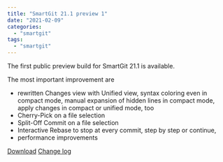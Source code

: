 ```yaml
---
title: "SmartGit 21.1 preview 1"
date: "2021-02-09"
categories: 
  - "smartgit"
tags: 
  - "smartgit"
---
```


The first public preview build for SmartGit 21.1 is available.

The most important improvement are

- rewritten Changes view with Unified view, syntax coloring even in compact mode, manual expansion of hidden lines in compact mode, apply changes in compact or unified mode, too
- Cherry-Pick on a file selection
- Split-Off Commit on a file selection
- Interactive Rebase to stop at every commit, step by step or continue,
- performance improvements

[Download](http://www.syntevo.com/smartgit/preview) [Change log](http://www.syntevo.com/smartgit/changelog-eap.txt)
